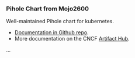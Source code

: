 ### Pihole Chart from Mojo2600
 
Well-maintained Pihole chart for kubernetes.
* [Documentation in Github repo](https://github.com/MoJo2600/pihole-kubernetes).
* More documentation on the CNCF [Artifact Hub](https://artifacthub.io/packages/helm/mojo2600/pihole).

...
